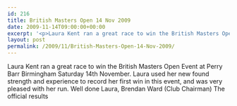 ```yaml
---
id: 216
title: British Masters Open 14 Nov 2009
date: 2009-11-14T09:00:00+00:00
excerpt: '<p>Laura Kent ran a great race to win the British Masters Open Event at Perry Barr Birmingham Saturday 14th November. Laura used her new found strength and experience to record her first win in this event, and was very pleased with her run. Well done Laura, Brendan Ward (Club Chairman) The official results</p>'
layout: post
permalink: /2009/11/British-Masters-Open-14-Nov-2009/
---
```

Laura Kent ran a great race to win the British Masters Open Event at Perry Barr Birmingham Saturday 14th November. Laura used her new found strength and experience to record her first win in this event, and was very pleased with her run. Well done Laura, Brendan Ward (Club Chairman) The official results